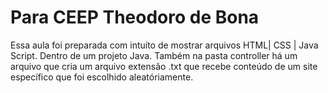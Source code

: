 <h1>Para CEEP Theodoro de Bona</h1>

Essa aula foi preparada com intuíto de mostrar arquivos HTML| CSS | Java Script. Dentro de um projeto Java. Também na pasta controller há um arquivo que cria um arquivo extensão .txt que recebe conteúdo de um site específico que foi escolhido aleatóriamente.

